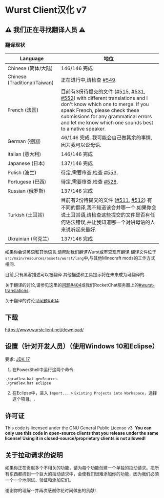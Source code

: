 # Wurst Client汉化 v7
## ⚠ 我们正在寻找翻译人员 ⚠

### 翻译现状

|Language|地位|
|--------|--------|
|Chinese (简体/大陆)|146/146 完成|
|Chinese (Traditional/Taiwan)|正在进行中,请检查 [#549](https://github.com/Wurst-Imperium/Wurst7/pull/549).|
|French (法国)|目前有3份待提交的文件 ([#515](https://github.com/Wurst-Imperium/Wurst7/pull/515), [#531](https://github.com/Wurst-Imperium/Wurst7/pull/531), [#552](https://github.com/Wurst-Imperium/Wurst7/pull/552)) with different translations and I don't know which one to merge. If you speak French, please check these submissions for any grammatical errors and let me know which one sounds best to a native speaker.|
|German (德国)|46/146 完成. 我可能会自己做其余的事情,因为我可以说母语.|
|Italian (意大利)|146/146 完成|
|Japanese (日本)|137/146 完成|
|Polish (波兰)|待定,需要审查,检查 [#553](https://github.com/Wurst-Imperium/Wurst7/pull/553).|
|Portugese (巴西)|待定,需要审查,检查 [#528](https://github.com/Wurst-Imperium/Wurst7/pull/528).|
|Russian (俄罗斯)|137/146 完成|
|Turkish (土耳其)|目前有2份待提交的文件 ([#511](https://github.com/Wurst-Imperium/Wurst7/pull/511), [#512](https://github.com/Wurst-Imperium/Wurst7/pull/512)) 有不同的翻译,我不知道该合并哪一个.如果你会说土耳其语,请检查这些提交的文件是否有任何语法错误,并让我知道哪一个对讲母语的人来说听起来最好. |
|Ukrainian (乌克兰)|137/146 完成|

如果你会说英语和其他语言,请帮助我们翻译Wurst或审查现有翻译.翻译文件位于`src/main/resources/assets/wurst/lang`中,与其他Minecraft mods的工作方式相同.

目前,只有黑客描述可以被翻译.其他描述和工具提示将在未来成为可翻译的.

关于翻译的讨论,请参见这里的[问题#404](https://github.com/Wurst-Imperium/Wurst7/issues/404)或我们RocketChat服务器上的[#wurst-translations](https://chat.wurstimperium.net/channel/wurst-translations).

关于翻译的讨论见[问题#404](https://github.com/Wurst-Imperium/Wurst7/issues/404).
## 下载

https://www.wurstclient.net/download/

## 设置（针对开发人员）（使用Windows 10和Eclipse）

要求: [JDK 17](https://adoptium.net/?variant=openjdk17&jvmVariant=hotspot)

1. 在PowerShell中运行这两个命令:

```
./gradlew.bat genSources
./gradlew.bat eclipse
```

2. 在Eclipse中，进入 `Import...` > `Existing Projects into Workspace`，选择这个项目。.

## 许可证

This code is licensed under the GNU General Public License v3. **You can only use this code in open-source clients that you release under the same license! Using it in closed-source/proprietary clients is not allowed!**

## 关于拉动请求的说明

如果你正在贡献多个不相关的功能，请为每个功能创建一个单独的拉动请求。把所有东西都挤到一个巨大的拉动请求中，会使我们很难添加你的功能，因为我们必须一个一个地测试、验证和添加它们。

谢谢你的理解--并再次感谢你花时间做出的贡献!
